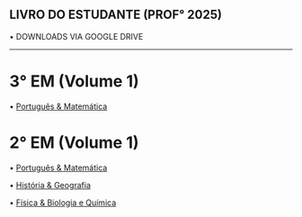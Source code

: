 ## LIVRO DO ESTUDANTE (PROF° 2025)

• DOWNLOADS VIA GOOGLE DRIVE 

---

# 3° EM (Volume 1)

• [Português & Matemática](https://drive.google.com/file/d/1-Bvc5u1jU-1p8IXl2iZlYhp26Hh6Nb37/view?usp=drivesdk)


# 2° EM (Volume 1)

• [Português & Matemática](https://drive.google.com/file/d/1-6oon-Tyxr8kPoWVpd3yLEGNBAJMSgNq/view?usp=drivesdk)

• [História & Geografia](https://drive.google.com/file/d/1-NcjkONTmtgu0lLEOTAlVgaJVcOhDvKN/view?usp=drivesdk)

• [Física & Biologia e Química](https://drive.google.com/file/d/1-1LnXNmI6O2GU_9MHxgMBALyMRVHR6Z2/view?usp=drivesdk)




